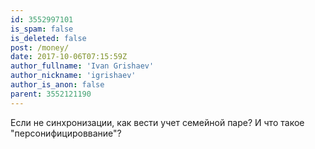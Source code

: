 ```yaml
---
id: 3552997101
is_spam: false
is_deleted: false
post: /money/
date: 2017-10-06T07:15:59Z
author_fullname: 'Ivan Grishaev'
author_nickname: 'igrishaev'
author_is_anon: false
parent: 3552121190
---
```


<p>Если не синхронизации, как вести учет семейной паре? И что такое "персонифицироввание"?</p>
